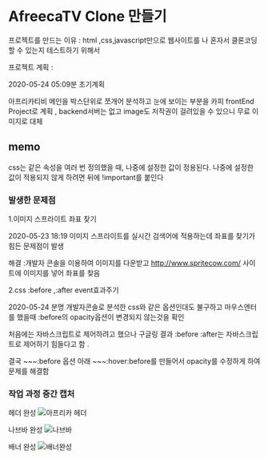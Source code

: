 # AfreecaTV Clone 만들기

프로젝트를 만드는 이유 : html ,css,javascript만으로 웹사이트를 나 혼자서 클론코딩 할 수 있는지 테스트하기 위해서

프로젝트 계획 : 

2020-05-24 05:09분 초기계획

아프리카티비 메인을 박스단위로 쪼개어 분석하고 눈에 보이는 부분을 카피
frontEnd Project로 계획 , backend서버는 없고 image도 저작권이 걸려있을 수 있으니 무료 이미지로 대체

## memo

css는 같은 속성을 여러 번 정의했을 때,  나중에 설정한 값이 정용된다. 나중에 설정한 값이 적용되지 않게 하려면 뒤에 !important를 붙인다


### 발생한 문제점

1.이미지 스프라이트 좌표 찾기

2020-05-23 18:19 이미지 스프라이트를 실시간 검색어에 적용하는데 좌표를 찾기가 힘든 문제점이 발생

해결 :개발자 콘솔을 이용하여 이미지를 다운받고 http://www.spritecow.com/ 사이트에 이미지를 넣어 좌표를 찾음 

2.css :before ,:after event효과주기

2020-05-24 분명 개발자콘솔로 분석한 css와 같은 옵션인대도 불구하고 마우스엔터를 했을때 :before의 opacity옵션이 변경되지 않는것을 확인

처음에는 자바스크립트로 제어하려고 했으나 구글링 결과 :before :after는 자바스크립트로 제어하기 힘들다고 함 .

결국 ~~~:before 옵션 아래 ~~~:hover:before를 만들어서 opacity를 수정하게 하여 문제를 해결함

### 작업 과정 중간 캡처

헤더 완성
![아프리카 헤더](https://user-images.githubusercontent.com/51103479/82740212-a3a40980-9d81-11ea-941d-21b3062c33eb.JPG)

나브바 완성
![나브바](https://user-images.githubusercontent.com/51103479/82740214-a4d53680-9d81-11ea-8d30-d5cc3cad87d8.JPG)

배너 완성
![배너완성](https://user-images.githubusercontent.com/51103479/83530542-d2ab3f80-a526-11ea-9bed-d6e6eae84e43.JPG)
